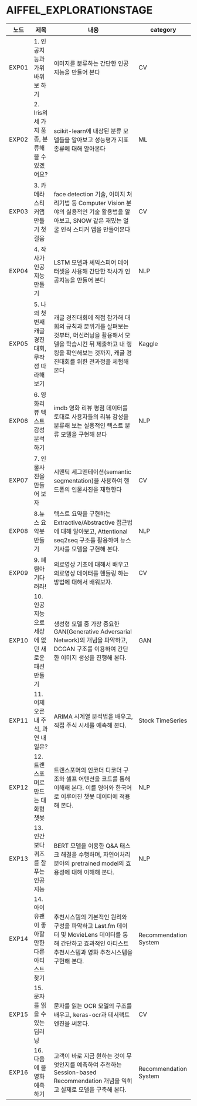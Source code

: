 # AIFFEL_EXPLORATIONSTAGE


|노드|제목|내용|category|
|---|---|---|---|
|EXP01| 1. 인공지능과 가위바위보 하기 | 이미지를 분류하는 간단한 인공지능을 만들어 본다 | CV |
|EXP02| 2. Iris의 세 가지 품종, 분류해볼 수 있겠어요? | scikit-learn에 내장된 분류 모델들을 알아보고 성능평가 지표 종류에 대해 알아본다 | ML |
|EXP03| 3. 카메라 스티커앱 만들기 첫걸음 | face detection 기술, 이미지 처리기법 등 Computer Vision 분야의 실용적인 기술 활용법을 알아보고, SNOW 같은 재밌는 얼굴 인식 스티커 앱을 만들어본다 | CV |
|EXP04| 4. 작사가 인공지능 만들기 | LSTM 모델과 셰익스피어 데이터셋을 사용해 간단한 작사가 인공지능을 만들어 본다 | NLP |
|EXP05| 5. 나의 첫 번째 캐글 경진대회, 무작정 따라해보기 | 캐글 경진대회에 직접 참가해 대회의 규칙과 분위기를 살펴보는 것부터, 머신러닝을 활용해서 모델을 학습시킨 뒤 제출하고 내 랭킹을 확인해보는 것까지, 캐글 경진대회를 위한 전과정을 체험해 본다  | Kaggle |
|EXP06| 6. 영화리뷰 텍스트 감성분석하기 | imdb 영화 리뷰 평점 데이터를 토대로 사용자들의 리뷰 감성을 분류해 보는 실용적인 텍스트 분류 모델을 구현해 본다 | NLP | 
|EXP07| 7. 인물사진을 만들어 보자 | 시맨틱 세그멘테이션(semantic segmentation)을 사용하여 핸드폰의 인물사진을 재현한다 | CV |
|EXP08| 8.뉴스 요약봇 만들기 | 텍스트 요약을 구현하는 Extractive/Abstractive 접근법에 대해 알아보고, Attentional seq2seq 구조를 활용하여 뉴스 기사를 모델을 구현해 본다. | NLP |
|EXP09| 9. 폐렴아 기다려라! | 의료영상 기초에 대해서 배우고 의료영상 데이터를 핸들링 하는 방법에 대해서 배워보자. | CV |
|EXP10|10. 인공지능으로 세상에 없던 새로운 패션 만들기 |생성형 모델 중 가장 중요한 GAN(Generative Adversarial Network)의 개념을 파악하고, DCGAN 구조를 이용하여 간단한 이미지 생성을 진행해 본다. | GAN |
|EXP11| 11. 어제 오른 내 주식, 과연 내일은?|ARIMA 시계열 분석법을 배우고, 직접 주식 시세를 예측해 본다. | Stock TimeSeries |
|EXP12| 12. 트랜스포머로 만드는 대화형 챗봇 | 트랜스포머의 인코더 디코더 구조와 셀프 어텐션을 코드를 통해 이해해 본다. 이를 영어와 한국어로 이루어진 챗봇 데이터에 적용해 본다. | NLP |
|EXP13| 13. 인간보다 퀴즈를 잘푸는 인공지능 | BERT 모델을 이용한 Q&A 태스크 해결을 수행하며, 자연어처리 분야의 pretrained model의 효용성에 대해 이해해 본다. | NLP |
|EXP14| 14. 아이유팬이 좋아할 만한 다른 아티스트 찾기 | 추천시스템의 기본적인 원리와 구성을 파악하고 Last.fm 데이터 및 MovieLens 데이터를 통해 간단하고 효과적인 아티스트 추천시스템과 영화 추천시스템을 구현해 본다. | Recommendation System | 
|EXP15| 15. 문자를 읽을 수 있는 딥러닝 | 문자를 읽는 OCR 모델의 구조를 배우고, keras-ocr과 테서랙트 엔진을 써본다. | CV |
|EXP16| 16. 다음에 볼 영화 예측하기 | 고객이 바로 지금 원하는 것이 무엇인지를 예측하여 추천하는 Session-based Recommendation 개념을 익히고 실제로 모델을 구축해 본다. | Recommendation System | 
